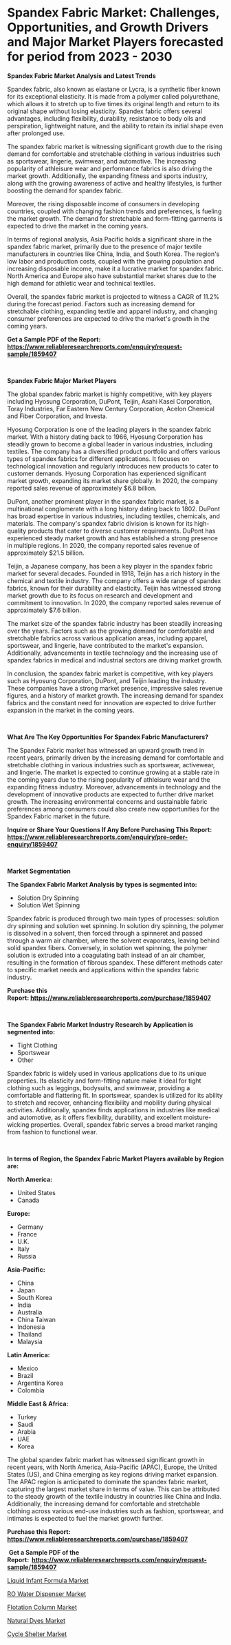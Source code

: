 <p><h1>Spandex Fabric Market: Challenges, Opportunities, and Growth Drivers and Major Market Players forecasted for period from 2023 - 2030</h1></p><p><strong>Spandex Fabric Market Analysis and Latest Trends</strong></p>
<p><p>Spandex fabric, also known as elastane or Lycra, is a synthetic fiber known for its exceptional elasticity. It is made from a polymer called polyurethane, which allows it to stretch up to five times its original length and return to its original shape without losing elasticity. Spandex fabric offers several advantages, including flexibility, durability, resistance to body oils and perspiration, lightweight nature, and the ability to retain its initial shape even after prolonged use.</p><p>The spandex fabric market is witnessing significant growth due to the rising demand for comfortable and stretchable clothing in various industries such as sportswear, lingerie, swimwear, and automotive. The increasing popularity of athleisure wear and performance fabrics is also driving the market growth. Additionally, the expanding fitness and sports industry, along with the growing awareness of active and healthy lifestyles, is further boosting the demand for spandex fabric.</p><p>Moreover, the rising disposable income of consumers in developing countries, coupled with changing fashion trends and preferences, is fueling the market growth. The demand for stretchable and form-fitting garments is expected to drive the market in the coming years.</p><p>In terms of regional analysis, Asia Pacific holds a significant share in the spandex fabric market, primarily due to the presence of major textile manufacturers in countries like China, India, and South Korea. The region's low labor and production costs, coupled with the growing population and increasing disposable income, make it a lucrative market for spandex fabric. North America and Europe also have substantial market shares due to the high demand for athletic wear and technical textiles.</p><p>Overall, the spandex fabric market is projected to witness a CAGR of 11.2% during the forecast period. Factors such as increasing demand for stretchable clothing, expanding textile and apparel industry, and changing consumer preferences are expected to drive the market's growth in the coming years.</p></p>
<p><strong>Get a Sample PDF of the Report:&nbsp; <a href="https://www.reliableresearchreports.com/enquiry/request-sample/1859407">https://www.reliableresearchreports.com/enquiry/request-sample/1859407</a></strong></p>
<p>&nbsp;</p>
<p><strong>Spandex Fabric Major Market Players</strong></p>
<p><p>The global spandex fabric market is highly competitive, with key players including Hyosung Corporation, DuPont, Teijin, Asahi Kasei Corporation, Toray Industries, Far Eastern New Century Corporation, Acelon Chemical and Fiber Corporation, and Investa.</p><p>Hyosung Corporation is one of the leading players in the spandex fabric market. With a history dating back to 1966, Hyosung Corporation has steadily grown to become a global leader in various industries, including textiles. The company has a diversified product portfolio and offers various types of spandex fabrics for different applications. It focuses on technological innovation and regularly introduces new products to cater to customer demands. Hyosung Corporation has experienced significant market growth, expanding its market share globally. In 2020, the company reported sales revenue of approximately $6.8 billion.</p><p>DuPont, another prominent player in the spandex fabric market, is a multinational conglomerate with a long history dating back to 1802. DuPont has broad expertise in various industries, including textiles, chemicals, and materials. The company's spandex fabric division is known for its high-quality products that cater to diverse customer requirements. DuPont has experienced steady market growth and has established a strong presence in multiple regions. In 2020, the company reported sales revenue of approximately $21.5 billion.</p><p>Teijin, a Japanese company, has been a key player in the spandex fabric market for several decades. Founded in 1918, Teijin has a rich history in the chemical and textile industry. The company offers a wide range of spandex fabrics, known for their durability and elasticity. Teijin has witnessed strong market growth due to its focus on research and development and commitment to innovation. In 2020, the company reported sales revenue of approximately $7.6 billion.</p><p>The market size of the spandex fabric industry has been steadily increasing over the years. Factors such as the growing demand for comfortable and stretchable fabrics across various application areas, including apparel, sportswear, and lingerie, have contributed to the market's expansion. Additionally, advancements in textile technology and the increasing use of spandex fabrics in medical and industrial sectors are driving market growth.</p><p>In conclusion, the spandex fabric market is competitive, with key players such as Hyosung Corporation, DuPont, and Teijin leading the industry. These companies have a strong market presence, impressive sales revenue figures, and a history of market growth. The increasing demand for spandex fabrics and the constant need for innovation are expected to drive further expansion in the market in the coming years.</p></p>
<p>&nbsp;</p>
<p><strong>What Are The Key Opportunities For Spandex Fabric Manufacturers?</strong></p>
<p><p>The Spandex Fabric market has witnessed an upward growth trend in recent years, primarily driven by the increasing demand for comfortable and stretchable clothing in various industries such as sportswear, activewear, and lingerie. The market is expected to continue growing at a stable rate in the coming years due to the rising popularity of athleisure wear and the expanding fitness industry. Moreover, advancements in technology and the development of innovative products are expected to further drive market growth. The increasing environmental concerns and sustainable fabric preferences among consumers could also create new opportunities for the Spandex Fabric market in the future.</p></p>
<p><strong>Inquire or Share Your Questions If Any Before Purchasing This Report: <a href="https://www.reliableresearchreports.com/enquiry/pre-order-enquiry/1859407">https://www.reliableresearchreports.com/enquiry/pre-order-enquiry/1859407</a></strong></p>
<p>&nbsp;</p>
<p><strong>Market Segmentation</strong></p>
<p><strong>The Spandex Fabric Market Analysis by types is segmented into:</strong></p>
<p><ul><li>Solution Dry Spinning</li><li>Solution Wet Spinning</li></ul></p>
<p><p>Spandex fabric is produced through two main types of processes: solution dry spinning and solution wet spinning. In solution dry spinning, the polymer is dissolved in a solvent, then forced through a spinneret and passed through a warm air chamber, where the solvent evaporates, leaving behind solid spandex fibers. Conversely, in solution wet spinning, the polymer solution is extruded into a coagulating bath instead of an air chamber, resulting in the formation of fibrous spandex. These different methods cater to specific market needs and applications within the spandex fabric industry.</p></p>
<p><strong>Purchase this Report:&nbsp;<a href="https://www.reliableresearchreports.com/purchase/1859407">https://www.reliableresearchreports.com/purchase/1859407</a></strong></p>
<p>&nbsp;</p>
<p><strong>The Spandex Fabric Market Industry Research by Application is segmented into:</strong></p>
<p><ul><li>Tight Clothing</li><li>Sportswear</li><li>Other</li></ul></p>
<p><p>Spandex fabric is widely used in various applications due to its unique properties. Its elasticity and form-fitting nature make it ideal for tight clothing such as leggings, bodysuits, and swimwear, providing a comfortable and flattering fit. In sportswear, spandex is utilized for its ability to stretch and recover, enhancing flexibility and mobility during physical activities. Additionally, spandex finds applications in industries like medical and automotive, as it offers flexibility, durability, and excellent moisture-wicking properties. Overall, spandex fabric serves a broad market ranging from fashion to functional wear.</p></p>
<p>&nbsp;</p>
<p><strong>In terms of Region, the Spandex Fabric Market Players available by Region are:</strong></p>
<p>
    <p> <strong> North America: </strong>
        <ul>
            <li>United States</li>
            <li>Canada</li>
        </ul>
        </p> 
    <p> <strong> Europe: </strong>
        <ul>
            <li>Germany</li>
            <li>France</li>
            <li>U.K.</li>
            <li>Italy</li>
            <li>Russia</li>
        </ul>
        </p> 
    <p> <strong> Asia-Pacific: </strong>
        <ul>
            <li>China</li>
            <li>Japan</li>
            <li>South Korea</li>
            <li>India</li>
            <li>Australia</li>
            <li>China Taiwan</li>
            <li>Indonesia</li>
            <li>Thailand</li>
            <li>Malaysia</li>
        </ul>
        </p> 
    <p> <strong> Latin America: </strong>
        <ul>
            <li>Mexico</li>
            <li>Brazil</li>
            <li>Argentina Korea</li>
            <li>Colombia</li>
        </ul>
        </p> 
    <p> <strong> Middle East & Africa: </strong>
        <ul>
            <li>Turkey</li>
            <li>Saudi</li>
            <li>Arabia</li>
            <li>UAE</li>
            <li>Korea</li>
        </ul>
    </p>
    </p>
<p><p>The global spandex fabric market has witnessed significant growth in recent years, with North America, Asia-Pacific (APAC), Europe, the United States (US), and China emerging as key regions driving market expansion. The APAC region is anticipated to dominate the spandex fabric market, capturing the largest market share in terms of value. This can be attributed to the steady growth of the textile industry in countries like China and India. Additionally, the increasing demand for comfortable and stretchable clothing across various end-use industries such as fashion, sportswear, and intimates is expected to fuel the market growth further.</p></p>
<p><strong>Purchase this Report: <a href="https://www.reliableresearchreports.com/purchase/1859407">https://www.reliableresearchreports.com/purchase/1859407</a></strong></p>
<p>&nbsp;<strong>Get a Sample PDF of the Report:&nbsp;&nbsp;<a href="https://www.reliableresearchreports.com/enquiry/request-sample/1859407">https://www.reliableresearchreports.com/enquiry/request-sample/1859407</a></strong></p>
<p><strong></strong></p>
<p><p><a href="https://medium.com/@ruthmorales25/liquid-infant-formula-market-report-reveals-the-latest-trends-and-growth-opportunities-of-this-67a311d403e0">Liquid Infant Formula Market</a></p><p><a href="https://medium.com/@gussiehauck/ro-water-dispenser-market-analysis-and-sze-forecasted-for-period-from-2023-to-2030-60b1c3735edf">RO Water Dispenser Market</a></p><p><a href="https://github.com/gshchiplitsov/Market-Research-Report-List-1/blob/main/flotation-column-market.md">Flotation Column Market</a></p><p><a href="https://github.com/ambrozg/Market-Research-Report-List-1/blob/main/natural-dyes-market.md">Natural Dyes Market</a></p><p><a href="https://medium.com/@ivaschinner/cycle-shelter-market-the-key-to-successful-business-strategy-forecast-till-2030-055f29f398e2">Cycle Shelter Market</a></p></p>